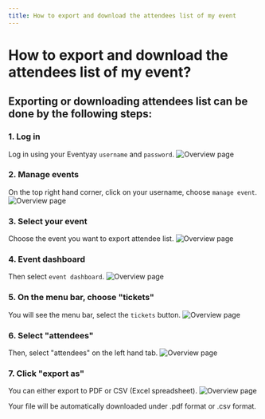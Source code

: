 ```yaml
---
title: How to export and download the attendees list of my event
---
```


# How to export and download the attendees list of my event?


## Exporting or downloading attendees list can be done by the following steps: 


### 1. Log in
Log in using your Eventyay `username` and `password`.
![Overview page](/images/How-do-I-create-discount-codes-1.png)


### 2. Manage events
On the top right hand corner, click on your username, choose `manage event`.
![Overview page](/images/How-to-export-and-download-the-attendees-list-of-my-event-Export-attendee-list-1.png)



### 3. Select your event
Choose the event you want to export attendee list.
![Overview page](/images/How-to-export-and-download-the-attendees-list-of-my-event-Export-attendee-list-2.png)


### 4. Event dashboard
Then select `event dashboard`.
![Overview page](/images/How-to-export-and-download-the-attendees-list-of-my-event-Export-attendee-list-3.png)


### 5. On the menu bar, choose "tickets"
You will see the menu bar, select the `tickets` button.
![Overview page](/images/How-to-export-and-download-the-attendees-list-of-my-event-Export-attendee-list-4.png)


### 6. Select "attendees"
Then, select "attendees" on the left hand tab.
![Overview page](/images/How-to-export-and-download-the-attendees-list-of-my-event-Export-attendee-list-5.png)


### 7. Click "export as"
You can either export to PDF or CSV (Excel spreadsheet).
![Overview page](/images/How-to-export-and-download-the-attendees-list-of-my-event-Export-attendee-list-6.png)

Your file will be automatically downloaded under .pdf format or .csv format.

